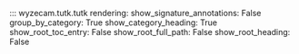 ::: wyzecam.tutk.tutk
    rendering:
      show_signature_annotations: False
      group_by_category: True
      show_category_heading: True
      show_root_toc_entry: False
      show_root_full_path: False
      show_root_heading: False
